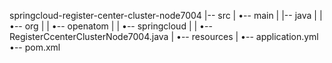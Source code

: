 springcloud-register-center-cluster-node7004
|-- src
|   •-- main
|       |-- java
|       |   •-- org
|       |       •-- openatom
|       |           •-- springcloud
|       |               •-- RegisterCcenterClusterNode7004.java
|       •-- resources
|           •-- application.yml
•-- pom.xml
